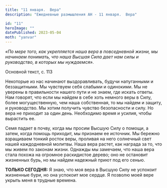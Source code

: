 ```yaml
---
title: "11 января.  Вера"
description: "Ежедневные размышления АН - 11 января.  Вера"

id: "11"
heroImage: ""
datePublished: 2023-05-04
moth: "yanvar"
---
```


_«По мере того, как укрепляется наша вера в повседневной жизни, мы начинаем
понимать, что наша Высшая Сила дает нам силы и руководство, в которых мы
нуждаемся»._

Основной текст, с. 113

Некоторые из нас начинают выздоравливать, будучи напуганными и беззащитными.
Мы чувствуем себя слабыми и одинокими. Мы не уверены в правильности нашего
пути и не знаем, где искать ответы. Нам говорят, что если мы найдем в себе
хоть немного веры в Силу, более могущественную, чем наша собственная, то мы
найдем и защиту, и руководство. Мы хотим получить чувство безопасности и силу.
Но вера не приходит за один день. Необходимо время и усилия, чтобы вырастить
ее.

Семя падает в почву, когда мы просим Высшую Силу о помощи, а затем, когда
помощь приходит, мы признаем ее источник. Мы бережно взращиваем тонкий росток
веры, проливая на него солнечный свет нашей каждодневной молитвы. Наша вера
растет, как награда за то, что мы живем по законам жизни. Однажды мы замечаем,
что наша вера стала похожа на огромное раскидистое дерево; оно не остановит
жизненных бурь, но мы найдем надежный приют под его сенью.

**ТОЛЬКО СЕГОДНЯ:** Я знаю, что моя вера в Высшую Силу не успокоит жизненные
бури, но она успокоит мое сердце. Я позволю моей вере укрыть меня в трудные
времена.
